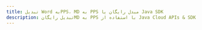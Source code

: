 ---title: تبدیل Word بهPPS، MD به PPS مبدل رایگان یا Java SDKdescription: تبدیل رایگانMD به PPS با استفاده از Java Cloud APIs & SDK. همچنین اسناد Microsoft Word و OpenOffice را در Cloud ایجاد، ویرایش و رندر کنید.---